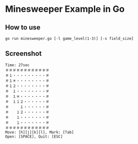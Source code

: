# Minesweeper Example in Go

## How to use
```
go run minesweeper.go [-l game_level(1-3)] [-s field_size]
```

## Screenshot
```
Time: 27sec
＃＃＃＃＃＃＃＃＃＃＃＃
＃１・・・・・・・・・＃
＃１＊・・・・・・・・＃
＃１２・・・・・・・・＃
＃　１・・・・・・・・＃
＃　１＊・・・・・・・＃
＃　１１２・・・・・・＃
＃　　　１・・・・・・＃
＃　　１２・・・・・・＃
＃　　１・・・・・・・＃
＃　　１・・・・・・・＃
＃＃＃＃＃＃＃＃＃＃＃＃
Move: [h][j][k][l], Mark: [Tab]
Open: [SPACE], Quit: [ESC]
```
